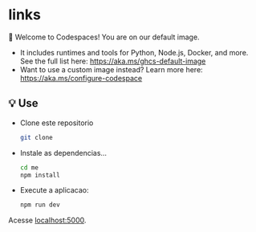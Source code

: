 # links


👋 Welcome to Codespaces! You are on our default image. 
   - It includes runtimes and tools for Python, Node.js, Docker, and more. See the full list here: https://aka.ms/ghcs-default-image
   - Want to use a custom image instead? Learn more here: https://aka.ms/configure-codespace
   
   
   
   
   ## 💡 Use
- Clone este repositorio
  ```bash
  git clone 
  ```
- Instale as dependencias...
  
  ```bash
  cd me
  npm install
  ```

- Execute a aplicacao:

  ```bash
  npm run dev
  ```

Acesse [localhost:5000](http://localhost:5000).
